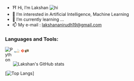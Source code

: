 - ⛩ Hi, I’m Lakshan <img src="https://user-images.githubusercontent.com/1303154/88677602-1635ba80-d120-11ea-84d8-d263ba5fc3c0.gif" width="28px" alt="hi">
- 🌟 I’m interested in Artificial Intelligence, Machine Learning
- 🌱 I’m currently learning ...
- 📫 My e-mail : lakshananirudh19@gmail.com

### Languages and Tools:



<img align="left" alt="Python" width="26px" src="https://upload.wikimedia.org/wikipedia/commons/thumb/c/c3/Python-logo-notext.svg/768px-Python-logo-notext.svg.png" />

<img align="left" alt="MySQL" width="26px" src="https://raw.githubusercontent.com/github/explore/80688e429a7d4ef2fca1e82350fe8e3517d3494d/topics/mysql/mysql.png" />

<img align="left" alt="Git" width="26px" src="https://raw.githubusercontent.com/github/explore/80688e429a7d4ef2fca1e82350fe8e3517d3494d/topics/git/git.png" />

<br />
<br />

![Lakshan's GitHub stats](https://github-readme-stats.vercel.app/api?username=KingLak19&count_private=true&show_icons=true&theme=radical)

[![Top Langs](https://github-readme-stats.vercel.app/api/top-langs/?username=KingLak19&theme=radical)]


<!---
KingLak19/KingLak19 is a ✨ special ✨ repository because its `README.md` (this file) appears on your GitHub profile.
You can click the Preview link to take a look at your changes.
--->
